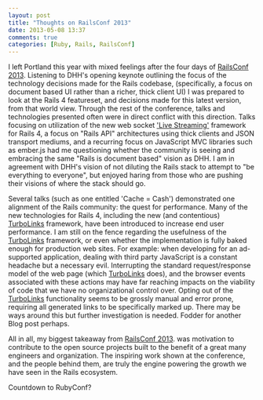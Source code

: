 ```yaml
---
layout: post
title: "Thoughts on RailsConf 2013"
date: 2013-05-08 13:37
comments: true
categories: [Ruby, Rails, RailsConf]
---
```



I left Portland this year with mixed feelings after the four days of <a href='http://www.railsconf.com/2013/'>RailsConf 2013</a>. Listening to DHH's opening keynote outlining the focus of the technology decisions made for the Rails codebase, (specifically, a focus on document based UI rather than a richer, thick client UI) I was prepared to look at the Rails 4 featureset, and decisions made for this latest version, from that world view.  Through the rest of the conference, talks and technologies presented often were in direct conflict with this direction.  Talks focusing on utilization of the new web socket <a href='http://tenderlovemaking.com/2012/07/30/is-it-live.html'>'Live Streaming'</a> framework for Rails 4, a focus on "Rails API" architectures using thick clients and JSON transport mediums, and a recurring focus on JavaScript MVC libraries such as ember.js had me questioning whether the community is seeing and embracing the same "Rails is document based" vision as DHH.  I am in agreement with DHH's vision of not diluting the Rails stack to attempt to "be everything to everyone", but enjoyed haring from those who are pushing their visions of where the stack should go.

Several talks (such as one entitled 'Cache = Cash') demonstrated one alignment of the Rails community: the quest for performance.  Many of the new technologies for Rails 4, including the new (and contentious) <a href='https://github.com/rails/turbolinks/' target='_blank'>TurboLinks</a> framework, have been introduced to increase end user performance.  I am still on the fence regarding the usefulness of the <a href='https://github.com/rails/turbolinks/' target='_blank'>TurboLinks</a> framework, or even whether the implementation is fully baked enough for production web sites.  For example: when developing for an ad-supported application, dealing with third party JavaScript is a constant headache but a necessary evil.  Interrupting the standard request/response model of the web page (which <a href='https://github.com/rails/turbolinks/' target='_blank'>TurboLinks</a> does), and the browser events associated with these actions may have far reaching impacts on the viability of code that we have no organizational control over.  Opting out of the <a href='https://github.com/rails/turbolinks/' target='_blank'>TurboLinks</a> functionality seems to be grossly manual and error prone, requiring all generated links to be specifically marked up.  There may be ways around this but further investigation is needed. Fodder for another Blog post perhaps.

All in all, my biggest takeaway from <a href='http://www.railsconf.com/2013/'>RailsConf 2013</a>. was motivation to contribute to the open source projects built to the benefit of a great many engineers and organization.  The inspiring work shown at the conference, and the people behind them, are truly the engine powering the growth we have seen in the Rails ecosystem.

Countdown to RubyConf?